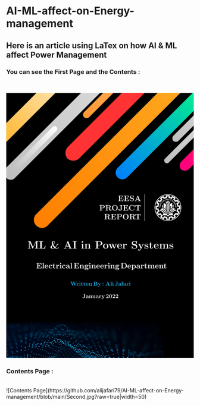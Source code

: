 # AI-ML-affect-on-Energy-management
## Here is an article using LaTex on how AI &amp; ML affect Power Management

### You can see the First Page and the Contents :
<br />

![First Page](https://github.com/alijafari79/AI-ML-affect-on-Energy-management/blob/main/First.jpg?raw=true|width=50)

### Contents Page :
<br />
![Contents Page](https://github.com/alijafari79/AI-ML-affect-on-Energy-management/blob/main/Second.jpg?raw=true|width=50)
